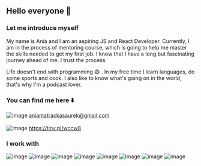 ## Hello everyone 👋 

### Let me introduce myself

My name is Ania and I am an aspiring JS and React Developer. Currently, I am in the process of mentoring course, which is going to help me master the skills needed to get my first job. I know that I have a long but fascinating journey ahead of me. I trust the process. 

Life doesn't end with programming :smile: . In my free time I learn languages, do some sports and cook. I also like to know what's going on in the world, that's why I'm a podcast lover.

### You can find me here :arrow_down:

![image](https://user-images.githubusercontent.com/106598388/201905453-79e70e75-9b92-47d8-a433-2b30fd3c45a7.png)
 aniamatrackasaurek@gmail.com </br></br>
![image](https://user-images.githubusercontent.com/106598388/201905352-e38416cf-a1c2-46a8-9f00-2dbbd296be5c.png) https://tiny.pl/wccw8

### I work with

![image](https://user-images.githubusercontent.com/106598388/201905708-5c806b7c-b963-47ab-b702-46f604a3996a.png)
![image](https://user-images.githubusercontent.com/106598388/201905726-7749172d-59d2-4845-8e5e-5a2f0c72e3b4.png)
![image](https://user-images.githubusercontent.com/106598388/201905749-63f41543-dd69-4f38-8317-3567899460f2.png)
![image](https://user-images.githubusercontent.com/106598388/201905764-992779c3-de22-4e2c-9b83-09615af2f46a.png)
![image](https://user-images.githubusercontent.com/106598388/201905790-71d8206c-b166-43e9-bd12-603b498fc54b.png)
![image](https://user-images.githubusercontent.com/106598388/201906122-80ba2fbb-1915-4473-97ea-bc2718ef6e05.png)
![image](https://user-images.githubusercontent.com/106598388/201906212-f765b191-b710-4aaf-87e4-5a3e3110c225.png)
![image](https://user-images.githubusercontent.com/106598388/201906377-a2f6afa6-5633-41e8-a4e2-0e730026042c.png)

